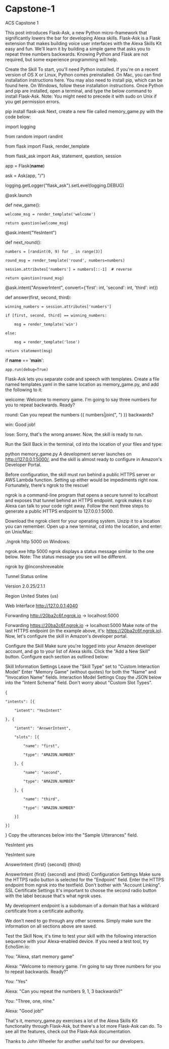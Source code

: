# Capstone-1
ACS Capstone 1

This post introduces Flask-Ask, a new Python micro-framework that significantly lowers the bar for developing Alexa skills. Flask-Ask is a Flask extension that makes building voice user interfaces with the Alexa Skills Kit easy and fun. We'll learn it by building a simple game that asks you to repeat three numbers backwards. Knowing Python and Flask are not required, but some experience programming will help.

Create the Skill
To start, you'll need Python installed. If you're on a recent version of OS X or Linux, Python comes preinstalled. On Mac, you can find installation instructions here. You may also need to install pip, which can be found here. On Windows, follow these installation instructions. Once Python and pip are installed, open a terminal, and type the below command to install Flask-Ask. Note: You might need to precede it with sudo on Unix if you get permission errors. 

pip install flask-ask
Next, create a new file called memory_game.py with the code below:

import logging

from random import randint

from flask import Flask, render_template

from flask_ask import Ask, statement, question, session


app = Flask(__name__)

ask = Ask(app, "/")

logging.getLogger("flask_ask").setLevel(logging.DEBUG)


@ask.launch

def new_game():

    welcome_msg = render_template('welcome')

    return question(welcome_msg)


@ask.intent("YesIntent")

def next_round():

    numbers = [randint(0, 9) for _ in range(3)]

    round_msg = render_template('round', numbers=numbers)

    session.attributes['numbers'] = numbers[::-1]  # reverse

    return question(round_msg)


@ask.intent("AnswerIntent", convert={'first': int, 'second': int, 'third': int})

def answer(first, second, third):

    winning_numbers = session.attributes['numbers']

    if [first, second, third] == winning_numbers:

        msg = render_template('win')

    else:

        msg = render_template('lose')

    return statement(msg)


if __name__ == '__main__':

    app.run(debug=True)
Flask-Ask lets you separate code and speech with templates. Create a file named templates.yaml in the same location as memory_game.py, and add the following to it:

welcome: Welcome to memory game. I'm going to say three numbers for you to repeat backwards. Ready?

round: Can you repeat the numbers {{ numbers|join(", ") }} backwards?

win: Good job!

lose: Sorry, that's the wrong answer.
Now, the skill is ready to run.

Run the Skill
Back in the terminal, cd into the location of your files and type:

python memory_game.py
A development server launches on http://127.0.0.1:5000/, and the skill is almost ready to configure in Amazon's Developer Portal.

Before configuration, the skill must run behind a public HTTPS server or AWS Lambda function. Setting up either would be impediments right now. Fortunately, there's ngrok to the rescue!

ngrok is a command-line program that opens a secure tunnel to localhost and exposes that tunnel behind an HTTPS endpoint. ngrok makes it so Alexa can talk to your code right away. Follow the next three steps to generate a public HTTPS endpoint to 127.0.0.1:5000.

Download the ngrok client for your operating system.
Unzip it to a location you can remember.
Open up a new terminal, cd into the location, and enter:
on Unix/Mac:

./ngrok http 5000
on Windows:

ngrok.exe http 5000
ngrok displays a status message similar to the one below. Note: The status message you see will be different.

ngrok by @inconshreveable


Tunnel Status                 online

Version                       2.0.25/2.1.1

Region                        United States (us)

Web Interface                 http://127.0.0.1:4040

Forwarding                    http://20ba2c6f.ngrok.io -> localhost:5000

Forwarding                    https://20ba2c6f.ngrok.io -> localhost:5000
Make note of the last HTTPS endpoint (in the example above, it's: https://20ba2c6f.ngrok.io). Now, let's configure the skill in Amazon's developer portal.

Configure the Skill
Make sure you're logged into your Amazon developer account, and go to your list of Alexa skills. Click the "Add a New Skill" button. Configure each section as outlined below:

Skill Information Settings
Leave the "Skill Type" set to "Custom Interaction Model"
Enter "Memory Game" (without quotes) for both the "Name" and "Invocation Name" fields.
Interaction Model Settings
Copy the JSON below into the "Intent Schema" field. Don't worry about "Custom Slot Types".

{

    "intents": [{

        "intent": "YesIntent"

    }, {

        "intent": "AnswerIntent",

        "slots": [{

            "name": "first",

            "type": "AMAZON.NUMBER"

        }, {

            "name": "second",

            "type": "AMAZON.NUMBER"

        }, {

            "name": "third",

            "type": "AMAZON.NUMBER"

        }]

    }]

}
Copy the utterances below into the "Sample Utterances" field.

YesIntent yes

YesIntent sure

                  

AnswerIntent {first} {second} {third}

AnswerIntent {first} {second} and {third}
Configuration Settings
Make sure the HTTPS radio button is selected for the "Endpoint" field.
Enter the HTTPS endpoint from ngrok into the textfield.
Don't bother with "Account Linking".
SSL Certificate Settings
It's important to choose the second radio button with the label because that's what ngrok uses.

My development endpoint is a subdomain of a domain that has a wildcard certificate from a certificate authority.

We don't need to go through any other screens. Simply make sure the information on all sections above are saved.

Test the Skill
Now, it's time to test your skill with the following interaction sequence with your Alexa-enabled device. If you need a test tool, try EchoSim.io:

You: "Alexa, start memory game"

Alexa: "Welcome to memory game. I'm going to say three numbers for you to repeat backwards. Ready?"

You: "Yes"

Alexa: "Can you repeat the numbers 9, 1, 3 backwards?"

You: "Three, one, nine."

Alexa: "Good job!"

That's it, memory_game.py exercises a lot of the Alexa Skills Kit functionality through Flask-Ask, but there's a lot more Flask-Ask can do. To see all the features, check out the Flask-Ask documentation.

Thanks to John Wheeler for another useful tool for our developers.

